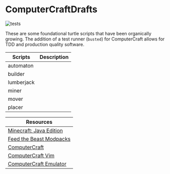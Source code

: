 # ComputerCraftDrafts
![[tests](https://github.com/NonlinearFruit/ComputerCraftDrafts/actions)](https://img.shields.io/github/workflow/status/NonlinearFruit/ComputerCraftDrafts/test?label=tests)

These are some foundational turtle scripts that have been organically growing. The addition of a test runner (`busted`) for ComputerCraft allows for TDD and production quality software.

| Scripts    | Description |
| ---        | ---         |
| automaton  |             |
| builder    |             |
| lumberjack |             |
| miner      |             |
| mover      |             |
| placer     |             |

| Resources                            |
|---                                   |
| [Minecraft: Java Edition][minecraft] |
| [Feed the Beast Modpacks][ftb]       |
| [ComputerCraft][cc]                  |
| [ComputerCraft Vim][vimcc]           |
| [ComputerCraft Emulator][ccemux]     |

[minecraft]: https://www.minecraft.net/en-us/store/minecraft-java-edition
[ftb]: https://www.feed-the-beast.com
[cc]: https://github.com/SquidDev-CC/CC-Tweaked
[vimcc]: https://github.com/HugoNikanor/VimCC
[ccemux]: https://emux.cc
